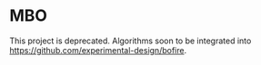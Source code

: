 # MBO

This project is deprecated. Algorithms soon to be integrated into https://github.com/experimental-design/bofire.
